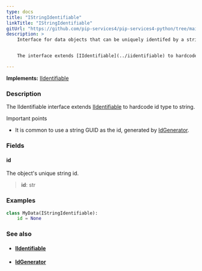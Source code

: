 ```yaml
---
type: docs
title: "IStringIdentifiable"
linkTitle: "IStringIdentifiable"
gitUrl: "https://github.com/pip-services4/pip-services4-python/tree/main/pip-services4-data-python"
description: > 
    Interface for data objects that can be uniquely identifed by a string id. 


    The interface extends [IIdentifiable](../iidentifiable) to hardcode id type to string.

---
```


**Implements:** [IIdentifiable<string>](../iidentifiable)

### Description

The IIdentifiable interface extends [IIdentifiable](../iidentifiable) to hardcode id type to string.

Important points

-  It is common to use a string GUID as the id, generated by [IdGenerator](../../keys/id_generator).

### Fields

<span class="hide-title-link">

#### id
The object's unique string id.
> **id**: str

</span>

### Examples
```python
class MyData(IStringIdentifiable):
    id = None
```

### See also
- #### [IIdentifiable](../iidentifiable)
- #### [IdGenerator](../../keys/id_generator)
